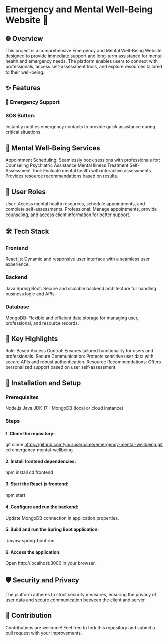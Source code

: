# Emergency and Mental Well-Being Website 🌟
## 🌐 Overview
This project is a comprehensive Emergency and Mental Well-Being Website designed to provide immediate support and long-term assistance for mental health and emergency needs. The platform enables users to connect with professionals, access self-assessment tools, and explore resources tailored to their well-being.

## ✨ Features
### 🚨 Emergency Support
### SOS Button: 
Instantly notifies emergency contacts to provide quick assistance during critical situations.

## 🧠 Mental Well-Being Services
Appointment Scheduling: Seamlessly book sessions with professionals for:
Counseling
Psychiatric Assistance
Mental Illness Treatment
Self-Assessment Tool: Evaluate mental health with interactive assessments.
Provides resource recommendations based on results.

## 👥 User Roles
User: Access mental health resources, schedule appointments, and complete self-assessments.
Professional: Manage appointments, provide counseling, and access client information for better support.

## 🛠️ Tech Stack
### Frontend
React.js: Dynamic and responsive user interface with a seamless user experience.
### Backend
Java Spring Boot: Secure and scalable backend architecture for handling business logic and APIs.
### Database
MongoDB: Flexible and efficient data storage for managing user, professional, and resource records.

## 🎯 Key Highlights
Role-Based Access Control: Ensures tailored functionality for users and professionals.
Secure Communication: Protects sensitive user data with secure APIs and robust authentication.
Resource Recommendations: Offers personalized support based on user self-assessment.

## 🚀 Installation and Setup
### Prerequisites
Node.js
Java JDK 17+
MongoDB (local or cloud instance)
### Steps
#### 1. Clone the repository:
git clone https://github.com/yourusername/emergency-mental-wellbeing.git
cd emergency-mental-wellbeing
#### 2. Install frontend dependencies:
npm install
cd frontend
#### 3. Start the React.js frontend:
npm start
#### 4. Configure and run the backend:
Update MongoDB connection in application.properties.
#### 5. Build and run the Spring Boot application:
./mvnw spring-boot:run
#### 6. Access the application:
Open http://localhost:3000 in your browser.

## 🛡️ Security and Privacy
The platform adheres to strict security measures, ensuring the privacy of user data and secure communication between the client and server.

## 🤝 Contribution
Contributions are welcome! Feel free to fork this repository and submit a pull request with your improvements.
